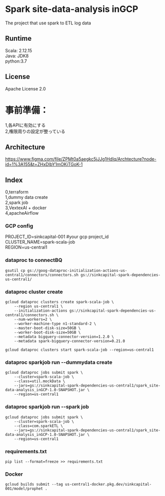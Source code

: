 # Spark site-data-analysis inGCP
The project that use spark to ETL log data

## Runtime
Scala: 2.12.15<br>
Java: JDK8<br>
python:3.7

## License
Apache License 2.0

# 事前準備：<br>
1,各APIに有効にする<br>
2,権限周りの設定が整っている<br>

## Architecture
https://www.figma.com/file/ZPMt0a5aegkc5jJJg1HdIq/Archtecture?node-id=1%3A155&t=ZHxDlbY1mOKiTGoK-1

## Index
0,terraform<br>
1,dummy data create<br>
2,spark job<br>
3,VextexAI + docker<br>
4,apacheAirflow<br>




### GCP config
PROJECT_ID=sinkcapital-001 #your gcp project_id<br>
CLUSTER_NAME=spark-scala-job<br>
REGION=us-central1



### dataproc to connectBQ
```shell
gsutil cp gs://goog-dataproc-initialization-actions-us-central1/connectors/connectors.sh gs://sinkcapital-spark-dependencies-us-central1/
```

### dataproc cluster create
```shell
gcloud dataproc clusters create spark-scala-job \
    --region us-central1 \
    --initialization-actions gs://sinkcapital-spark-dependencies-us-central1/connectors.sh \
	--num-workers=2 \
	--worker-machine-type n1-standard-2 \
	--master-boot-disk-size=50GB \
	--worker-boot-disk-size=50GB \
	--metadata bigquery-connector-version=1.2.0 \
    --metadata spark-bigquery-connector-version=0.21.0
```

```shell
gcloud dataproc clusters start spark-scala-job --region=us-central1
```

### dataproc sparkjob run --dummydata create
```shell
gcloud dataproc jobs submit spark \
    --cluster=spark-scala-job \
    --class=util.mockData \
    --jars=gs://sinkcapital-spark-dependencies-us-central1/spark_site-data-analysis_inGCP-1.0-SNAPSHOT.jar \
    --region=us-central1
```

### dataproc sparkjob run --spark job
```shell
gcloud dataproc jobs submit spark \
    --cluster=spark-scala-job \
    --class=com.sparkETL \
    --jars=gs://sinkcapital-spark-dependencies-us-central1/spark_site-data-analysis_inGCP-1.0-SNAPSHOT.jar \
    --region=us-central1
```

### requirements.txt
```shell
pip list --format=freeze >> requirements.txt
```

### Docker
```shell
gcloud builds submit --tag us-central1-docker.pkg.dev/sinkcapital-001/model/prophet .
```

